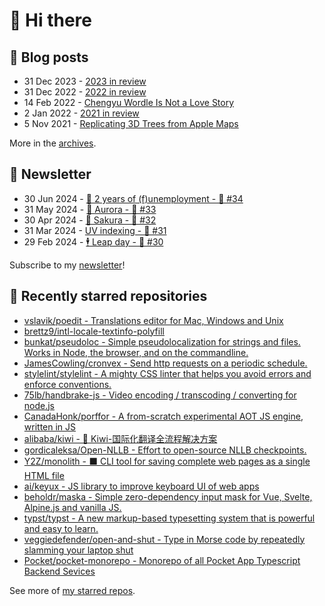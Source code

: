 # 👋 Hi there

## 📝 Blog posts

<!-- feed start -->
- 31 Dec 2023 - [2023 in review](https://cheeaun.com/blog/2023/12/2023-in-review/)
- 31 Dec 2022 - [2022 in review](https://cheeaun.com/blog/2022/12/2022-in-review/)
- 14 Feb 2022 - [Chengyu Wordle Is Not a Love Story](https://cheeaun.com/blog/2022/02/chengyu-wordle-is-not-a-love-story/)
- 2 Jan 2022 - [2021 in review](https://cheeaun.com/blog/2022/01/2021-in-review/)
- 5 Nov 2021 - [Replicating 3D Trees from Apple Maps](https://cheeaun.com/blog/2021/11/replicating-3d-trees-apple-maps/)
<!-- feed end -->

More in the [archives](https://cheeaun.com/blog/archives/).

## 📰 Newsletter

<!-- newsletter start -->
- 30 Jun 2024 - [🎂 2 years of (f)unemployment - 🥫 #34](https://cheeaun.substack.com/p/2-years-of-funemployment-34)
- 31 May 2024 - [🌌 Aurora - 🥫 #33](https://cheeaun.substack.com/p/aurora-33)
- 30 Apr 2024 - [🌸 Sakura - 🥫 #32](https://cheeaun.substack.com/p/sakura-32)
- 31 Mar 2024 - [UV indexing - 🥫 #31](https://cheeaun.substack.com/p/uv-indexing-31)
- 29 Feb 2024 - [🕴️ Leap day - 🥫 #30](https://cheeaun.substack.com/p/leap-day-30)
<!-- newsletter end -->

Subscribe to my [newsletter](https://cheeaun.substack.com/)!

## 🌟 Recently starred repositories

<!-- starred repos start -->
- [vslavik/poedit - Translations editor for Mac, Windows and Unix](https://github.com/vslavik/poedit)
- [brettz9/intl-locale-textinfo-polyfill](https://github.com/brettz9/intl-locale-textinfo-polyfill)
- [bunkat/pseudoloc - Simple pseudolocalization for strings and files. Works in Node, the browser, and on the commandline.](https://github.com/bunkat/pseudoloc)
- [JamesCowling/cronvex - Send http requests on a periodic schedule.](https://github.com/JamesCowling/cronvex)
- [stylelint/stylelint - A mighty CSS linter that helps you avoid errors and enforce conventions.](https://github.com/stylelint/stylelint)
- [75lb/handbrake-js - Video encoding / transcoding / converting for node.js](https://github.com/75lb/handbrake-js)
- [CanadaHonk/porffor - A from-scratch experimental AOT JS engine, written in JS](https://github.com/CanadaHonk/porffor)
- [alibaba/kiwi - 🐤 Kiwi-国际化翻译全流程解决方案](https://github.com/alibaba/kiwi)
- [gordicaleksa/Open-NLLB - Effort to open-source NLLB checkpoints.](https://github.com/gordicaleksa/Open-NLLB)
- [Y2Z/monolith - ⬛️ CLI tool for saving complete web pages as a single HTML file](https://github.com/Y2Z/monolith)
- [ai/keyux - JS library to improve keyboard UI of web apps](https://github.com/ai/keyux)
- [beholdr/maska - Simple zero-dependency input mask for Vue, Svelte, Alpine.js and vanilla JS.](https://github.com/beholdr/maska)
- [typst/typst - A new markup-based typesetting system that is powerful and easy to learn.](https://github.com/typst/typst)
- [veggiedefender/open-and-shut - Type in Morse code by repeatedly slamming your laptop shut](https://github.com/veggiedefender/open-and-shut)
- [Pocket/pocket-monorepo - Monorepo of all Pocket App Typescript Backend Sevices](https://github.com/Pocket/pocket-monorepo)
<!-- starred repos end -->

See more of [my starred repos](https://github.com/stars/cheeaun/).
